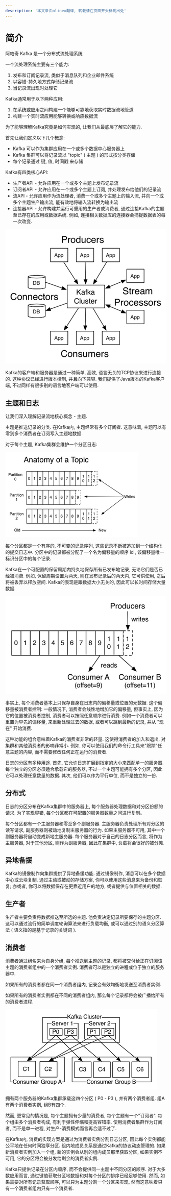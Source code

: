 ```yaml
---
description: '本文章由olinex翻译, 转载请在页面开头标明出处'
---
```


# 简介

阿帕奇 Kafka 是一个分布式流处理系统

一个流处理系统主要有三个能力:

1. 发布和订阅记录流, 类似于消息队列和企业邮件系统
2. 以容错-持久地方式存储记录流
3. 当记录流出现时处理它

Kafka通常用于以下两种应用:

1. 在系统或应用之间构建一个能够可靠地获取实时数据流地管道
2. 构建一个实时流应用能够转换或响应数据流

为了能够理解Kafka究竟是如何实现的, 让我们从最底层了解它的能力.

首先让我们定义以下几个概念:

* Kafka 可以作为集群应用在一个或多个数据中心服务器上
* Kafka 集群可以将记录流以 "topic" \( 主题 \) 的形式按分类存储
* 每个记录通过 键, 值, 时间戳 来存储

Kafka有四类核心API:

* 生产者API - 允许应用在一个或多个主题上发布记录流
* 订阅者API - 允许应用在一个或多个主题上订阅, 并处理发布给他们的记录流
* 流API - 允许应用作为流处理者, 消费一个或多个主题上的输入流, 并向一个或多个主题生产输出流, 能有效地将输入流转换为输出流
* 连接器API - 允许构建并运行可重用的生产者或消费者, 通过连接Kafka的主题至已存在的应用或数据系统. 例如, 连接相关数据库的连接器会捕捉数据表的每一次改变.

![&#x6765;&#x6E90;&#x4E8E;&#x5B98;&#x65B9;&#x6587;&#x6863;\(https://kafka.apache.org/documentation/\#introduction\)](../.gitbook/assets/kafka-apis.png)

Kafka的客户端和服务器是通过一种简单, 高效, 语言无关的TCP协议来进行连接的. 这种协议已经进行版本控制, 并且向下兼容. 我们提供了Java版本的Kafka客户端, 不过同样有很多别的语言地客户端可以使用.

## 主题和日志

让我们深入理解记录流地核心概念 - 主题.

主题是推送记录的分类. 在Kafka内, 主题经常有多个订阅者. 这意味着, 主题可以有零到多个消费者在订阅写入主题地数据.

对于每个主题, Kafka集群会维护一个分区日志:

![&#x6765;&#x6E90;&#x4E8E;&#x5B98;&#x65B9;&#x6587;&#x6863;\(https://kafka.apache.org/documentation/\#introduction\)](../.gitbook/assets/log_anatomy.png)

每个分区都是一个有序的, 不可变的记录序列, 这些记录不断被追加到一个结构化的提交日志中. 分区中的记录都被分配了一个名为偏移量的顺序 id , 该偏移量唯一标识分区中的每个记录.

Kafka在一个可配置的保留周期内持久地保存所有已发布地记录, 无论它们是否已经被消费. 例如, 保留周期设置为两天, 则在发布记录后的两天内, 它可供使用, 之后将被丢弃以释放空间. Kafka的表现是跟数据大小无关的, 因此可以长时间存储大量数据.

![&#x6765;&#x6E90;&#x4E8E;&#x5B98;&#x65B9;&#x6587;&#x6863;\(https://kafka.apache.org/documentation/\#introduction\)](../.gitbook/assets/log_consumer.png)

事实上, 每个消费者基本上只保存自身在日志内的偏移量或位置的元数据. 这个偏移量被消费者控制: 一般情况下, 消费者会线性地增加它的偏移量, 但事实上, 因为它的位置被消费者控制, 消费者可以按照任意顺序进行消费. 例如一个消费者可以重置为早先的偏移量, 来重新处理过去的数据, 或者可以跳到最新的记录, 并从 "现在" 开始消费.

这种功能的组合意味着Kafka的消费者非常的轻量. 这使得消费者的加入和退出, 对集群和其他消费者的影响非常小. 例如, 你可以使用我们的命令行工具来"跟踪"任意主题的内容, 而不需要修改任何正在运行的消费者.

日志的分区有多种用途. 首先, 它允许日志扩展到指定的大小来匹配单一的服务器. 每个独立的分区必须适合承载它的服务器, 不过一个主题可能拥有多个分区, 因此它可以处理任意数量的数据. 其次, 他们可以作为平行单位, 而不是独立的一份.

## 分布式

日志的分区分布在Kafka集群中的服务器上, 每个服务器处理数据和对分区份额的请求. 为了实现容错, 每个分区都在可配置的服务器数量之间进行复制。

每个分区都有一个主服务器和零至多个副服务器. 主服务器负责处理所有对分区的读写请求, 副服务器则被动地复制主服务器的行为. 如果主服务器不可用, 其中一个副服务器将自动变成新地主服务器. 每个服务器对于自己的日志分区而言, 将作为主服务器, 对于其他分区, 则作为副服务器, 因此在集群中, 负载将会很好的被分摊.

## 异地备援

Kafka的镜像制作向集群提供了异地备缓功能. 通过镜像制作, 消息可以在多个数据中心或云块复制. 通过主动或被动的存储方案, 你可以使用这些消息来为备份和恢复; 亦或者, 你可以将数据保存在更靠近用户的地方, 或者提供与位置相关的数据.

## 生产者

生产者主要负责将数据推送至所选的主题. 他负责决定记录所要保存的主题分区. 这可以通过流行的简单调度轮询算法来进行负载均衡, 或可以通过别的语义分区算法 \( 语义指的是基于记录的关键词 \). 

## 消费者

消费者通过组名来为自身分组, 每个推送到主题的记录, 都将被交付给正在订阅该主题的消费者组中的一个消费者实例. 消费者可以是独立的进程或位于独立的服务器中.

如果所有的消费者都在同一个消费者组内, 记录会有效均衡地发送至消费者实例.

如果所有的消费者实例都在不同的消费者组内, 那么每个记录都将会被广播给所有的消费者进程.

![&#x6765;&#x6E90;&#x4E8E;&#x5B98;&#x65B9;&#x6587;&#x6863;\(https://kafka.apache.org/documentation/\#introduction\)](../.gitbook/assets/consumer-groups.png)

拥有两个服务器的Kafka集群承载这四个分区 \( P0 - P3 \), 并有两个消费者组. 组A有两个消费者实例, 组B有四个.

然而, 更常见的情况是, 每个主题拥有少量的消费者, 每个主题有一个"订阅者". 每个组由多个消费者构成, 有利于弹性伸缩和提高容错率. 使用消费者集群作为订阅者, 而不是单一进程, 对生产-消费模式而言再合适不过了.

在Kafka内, 消费的实现方案是通过为消费者实例分割日志分区, 因此每个实例都能公平地在任何时间独享分区. 组内地成员关系是通过Kafka的协议动态管理的. 如果新消费者实例加入一个组, 新的实例会从别的组内成员那里获取分区, 如果实例不可用, 它的分区将会被分发给剩余的消费者实例.

Kafka只提供记录在分区内顺序, 而不会提供同一主题中不同分区的顺序. 对于大多数应用而言, 通过键值获取分区地数据和对每个分区的排序已经足够使用. 然而, 如果需要对所有记录获取顺序, 可以只为主题分割一个分区来实现, 然而这意味着只有一个消费者组内只有一个消费者.




